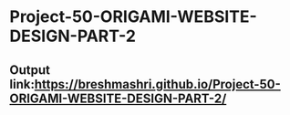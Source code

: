 # Project-50-ORIGAMI-WEBSITE-DESIGN-PART-2

## Output link:https://breshmashri.github.io/Project-50-ORIGAMI-WEBSITE-DESIGN-PART-2/
